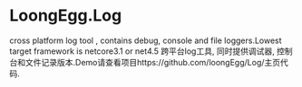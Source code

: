 # LoongEgg.Log
cross platform log tool , contains debug, console and file loggers.Lowest target framework is netcore3.1 or net4.5
跨平台log工具, 同时提供调试器, 控制台和文件记录版本.Demo请查看项目https://github.com/loongEgg/Log/主页代码.
